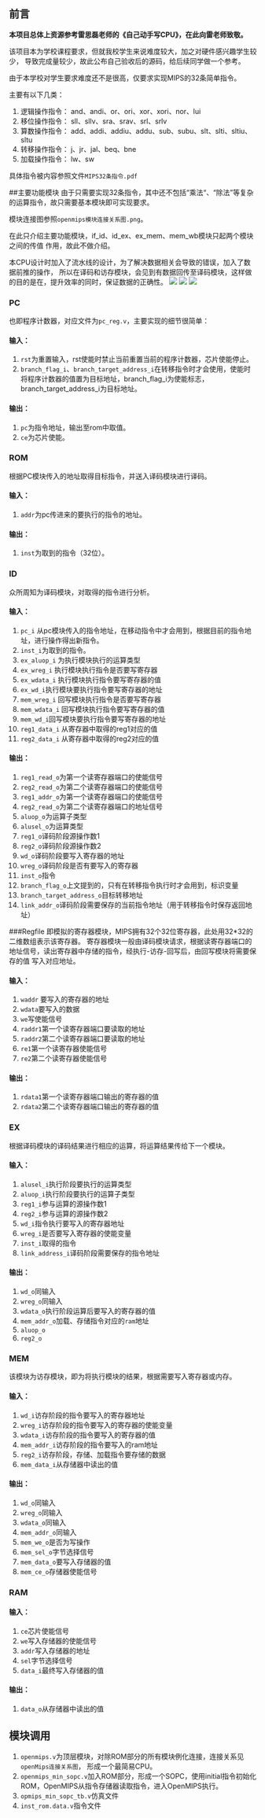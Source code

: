 ## 前言
**本项目总体上资源参考雷思磊老师的《自己动手写CPU》，在此向雷老师致敬。**

该项目本为学校课程要求，但就我校学生来说难度较大，加之对硬件感兴趣学生较少，
导致完成量较少，故此公布自己验收后的源码，给后续同学做一个参考。

由于本学校对学生要求难度还不是很高，仅要求实现MIPS的32条简单指令。

主要有以下几类：
1. 逻辑操作指令： and、andi、or、ori、xor、xori、nor、lui
2. 移位操作指令： sll、sllv、sra、srav、srl、srlv
3. 算数操作指令： add、addi、addiu、addu、sub、subu、slt、slti、sltiu、sltu
4. 转移操作指令： j、jr、jal、beq、bne
5. 加载操作指令： lw、sw

具体指令被内容参照文件`MIPS32条指令.pdf`

##主要功能模块
由于只需要实现32条指令，其中还不包括“乘法“、“除法”等复杂的运算指令，故只需要基本模块即可实现要求。

模块连接图参照`openmips模块连接关系图.png`。

在此只介绍主要功能模块，if_id、id_ex、ex_mem、mem_wb模块只起两个模块之间的传值
作用，故此不做介绍。

本CPU设计时加入了流水线的设计，为了解决数据相关会导致的错误，加入了数据前推的操作，
所以在译码和访存模块，会见到有数据回传至译码模块，这样做的目的是在，提升效率的同时，保证数据的正确性。
![](.readme_images/6830f823.png)
![](.readme_images/d98f0564.png)
![](.readme_images/8fbeac2d.png)

### PC
也即程序计数器，对应文件为`pc_reg.v`，主要实现的细节很简单：

#### 输入：
1. `rst`为重置输入，rst使能时禁止当前重置当前的程序计数器，芯片使能停止。
2. `branch_flag_i`、`branch_target_address_i`在转移指令时才会使用，使能时
将程序计数器的值置为目标地址，branch_flag_i为使能标志，branch_target_address_i为目标地址。
#### 输出：
1. `pc`为指令地址，输出至rom中取值。
2. `ce`为芯片使能。

### ROM
根据PC模块传入的地址取得目标指令，并送入译码模块进行译码。
#### 输入：
1. `addr`为pc传进来的要执行的指令的地址。
#### 输出：
1. `inst`为取到的指令（32位）。

### ID
众所周知为译码模块，对取得的指令进行分析。
#### 输入：
1. `pc_i` 从pc模块传入的指令地址，在移动指令中才会用到，根据目前的指令地址，进行操作得出新指令。
2. `inst_i`为取到的指令。
3. `ex_aluop_i` 为执行模块执行的运算类型
4. `ex_wreg_i` 执行模块执行指令是否要写寄存器
5. `ex_wdata_i` 执行模块执行指令要写寄存器的值
6. `ex_wd_i`执行模块要执行指令要写寄存器的地址
7. `mem_wreg_i` 回写模块执行指令是否要写寄存器
8. `mem_wdata_i` 回写模块执行指令要写寄存器的值
9. `mem_wd_i`回写模块要执行指令要写寄存器的地址
10. `reg1_data_i` 从寄存器中取得的reg1对应的值
11. `reg2_data_i` 从寄存器中取得的reg2对应的值 
#### 输出：
1. `reg1_read_o`为第一个读寄存器端口的使能信号
2. `reg2_read_o`为第二个读寄存器端口的使能信号
3. `reg1_addr_o`为第一个读寄存器端口的使能信号
4. `reg2_read_o`为第二个读寄存器端口的地址信号
5. `aluop_o`为运算子类型
6. `alusel_o`为运算类型
7. `reg1_o`译码阶段源操作数1
8. `reg2_o`译码阶段源操作数2
9. `wd_o`译码阶段要写入寄存器的地址
10. `wreg_o`译码阶段是否有要写入的寄存器
11. `inst_o`指令
12. `branch_flag_o`上文提到的，只有在转移指令执行时才会用到，标识变量
13. `branch_target_address_o`目标转移地址
14. `link_addr_o`译码阶段需要保存的当前指令地址（用于转移指令时保存返回地址）


###Regfile
即模拟的寄存器模块，MIPS拥有32个32位寄存器，此处用32*32的二维数组表示该寄存器。
寄存器模块一般由译码模块请求，根据读寄存器端口的地址信号，读出寄存器中存储的指令，经执行-访存-回写后，由回写模块将需要保存的值
写入对应地址。
#### 输入：
1. `waddr` 要写入的寄存器的地址
2. `wdata`要写入的数据
3. `we`写使能信号
4. `raddr1`第一个读寄存器端口要读取的地址
5. `raddr2`第二个读寄存器端口要读取的地址
6. `re1`第一个读寄存器使能信号
7. `re2`第二个读寄存器使能信号

#### 输出：
1. `rdata1`第一个读寄存器端口输出的寄存器的值
2. `rdata2`第二个读寄存器端口输出的寄存器的值
### EX
根据译码模块的译码结果进行相应的运算，将运算结果传给下一个模块。
#### 输入：
1. `alusel_i`执行阶段要执行的运算类型
2. `aluop_i`执行阶段要执行的运算子类型
3. `reg1_i`参与运算的源操作数1
4. `reg2_i`参与运算的源操作数2
5. `wd_i`指令执行要写入的寄存器地址
6. `wreg_i`是否要写入寄存器的使能变量
7. `inst_i`取得的指令
8. `link_address_i`译码阶段需要保存的指令地址
#### 输出：
1. `wd_o`同输入
2. `wreg_o`同输入
3.  `wdata_o`执行阶段运算后要写入的寄存器的值
4. `mem_addr_o`加载、存储指令对应的`ram`地址
5. `aluop_o`
6. `reg2_o`
### MEM
该模块为访存模块，即为将执行模块的结果，根据需要写入寄存器或内存。
#### 输入：
1. `wd_i`访存阶段的指令要写入的寄存器地址
2. `wreg_i`访存阶段的指令要写入的寄存器的使能变量
3. `wdata_i`访存阶段的指令要写入的寄存器的值
4. `mem_addr_i`访存阶段的指令要写入的ram地址
5. `reg2_i`访存阶段，存储、加载指令要存储的数据
6. `mem_data_i`从存储器中读出的值

#### 输出：
1. `wd_o`同输入
2. `wreg_o`同输入
3. `wdata_o`同输入
4. `mem_addr_o`同输入
5. `mem_we_o`是否为写操作
6. `mem_sel_o`字节选择信号
7. `mem_data_o`要写入存储器的值
8. `mem_ce_o`存储器使能信号

### RAM
#### 输入：
1. `ce`芯片使能信号
2. `we`写入存储器的使能信号
3. `addr`写入存储器的地址
4. `sel`字节选择信号
5. `data_i`最终写入存储器的值

#### 输出：
1. `data_o`从存储器中读出的值

## 模块调用
1. `openmips.v`为顶层模块，对除ROM部分的所有模块例化连接，连接关系见`openMips连接关系图`，
形成一个最简易CPU。
2. `openmips_min_sopc.v`加入ROM部分，形成一个SOPC，使用initial指令初始化ROM，OpenMIPS从指令存储器读取指令，进入OpenMIPS执行。
3. `opmips_min_sopc_tb.v`仿真文件
4. `inst_rom.data.v`指令文件